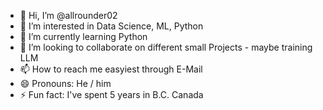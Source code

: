 - 👋 Hi, I’m @allrounder02
- 👀 I’m interested in Data Science, ML, Python
- 🌱 I’m currently learning Python 
- 💞️ I’m looking to collaborate on different small Projects - maybe training LLM 
- 📫 How to reach me easyiest through E-Mail
- 😄 Pronouns: He / him
- ⚡ Fun fact: I've spent 5 years in B.C. Canada

<!---
allrounder02/allrounder02 is a ✨ special ✨ repository because its `README.md` (this file) appears on your GitHub profile.
You can click the Preview link to take a look at your changes.
--->
